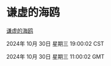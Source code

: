 # 谦虚的海鸥
[谦虚的海鸥](http://219.139.197.74:56308/qxdho/course/base/hotlink/index.php)

2024年 10月 30日 星期三 19:00:02 CST

2024年 10月 30日 星期三 11:00:02 GMT
